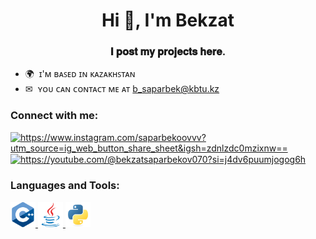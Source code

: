 <h1 align="center">Hi 👋, I'm Bekzat</h1>
<h3 align="center">𝐈 𝐩𝐨𝐬𝐭 𝐦𝐲 𝐩𝐫𝐨𝐣𝐞𝐜𝐭𝐬 𝐡𝐞𝐫𝐞.</h3>

*   🌍  ɪ'ᴍ ʙᴀꜱᴇᴅ ɪɴ ᴋᴀᴢᴀᴋʜꜱᴛᴀɴ
*   ✉  ʏᴏᴜ ᴄᴀɴ ᴄᴏɴᴛᴀᴄᴛ ᴍᴇ ᴀᴛ [b\_saparbek@kbtu.kz](mailto:b_saparbek@kbtu.kz)



<h3 align="left">Connect with me:</h3>
<p align="left">
<a href="https://instagram.com/saparbekoovvv" target="blank"><img align="center" src="https://raw.githubusercontent.com/rahuldkjain/github-profile-readme-generator/master/src/images/icons/Social/instagram.svg" alt="https://www.instagram.com/saparbekoovvv?utm_source=ig_web_button_share_sheet&igsh=zdnlzdc0mzixnw==" height="30" width="40" /></a>
<a href="https://www.youtube.com/@bekzatsaparbekov070" target="blank"><img align="center" src="https://raw.githubusercontent.com/rahuldkjain/github-profile-readme-generator/master/src/images/icons/Social/youtube.svg" alt="https://youtube.com/@bekzatsaparbekov070?si=j4dv6puumjogog6h" height="30" width="40" /></a>
</p>

<h3 align="left">Languages and Tools:</h3>
<p align="left"> <a href="https://www.w3schools.com/cpp/" target="_blank" rel="noreferrer"> <img src="https://raw.githubusercontent.com/devicons/devicon/master/icons/cplusplus/cplusplus-original.svg" alt="cplusplus" width="40" height="40"/> </a> <a href="https://www.java.com" target="_blank" rel="noreferrer"> <img src="https://raw.githubusercontent.com/devicons/devicon/master/icons/java/java-original.svg" alt="java" width="40" height="40"/> </a> <a href="https://www.python.org" target="_blank" rel="noreferrer"> <img src="https://raw.githubusercontent.com/devicons/devicon/master/icons/python/python-original.svg" alt="python" width="40" height="40"/> </a> </p>
